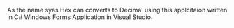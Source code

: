 As the name syas Hex can converts to Decimal using this applcitaion written in C# Windows Forms Application in Visual Studio.
